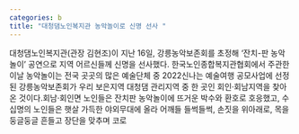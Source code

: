 ```yaml
---
categories: b
title: "대청댐노인복지관 농악놀이로 신명 선사 "
---
```

대청댐노인복지관(관장 김현조)이 지난 16일, 강릉농악보존회를 초정해 ‘잔치-판 농악놀이’ 공연으로 지역 어르신들께 신명을 선사했다. 한국노인종합복지관협회에서 주관한 이날 농악놀이는 전국 곳곳의 많은 예술단체 중 2022신나는 예술여행 공모사업에 선정된 강릉농악보존회가 우리 보은지역 대청댐 관리지역 중 한 곳인 회인·회남지역을 찾아온 것이다.회남·회인면 노인들은 잔치판 농악놀이에 뜨거운 박수와 환호로 호응했고, 수십명의 노인들은 햇살 가득한 야외무대에 올라 어깨들 들썩들썩, 손짓을 위아래로, 목을 둥글둥글 흔들고 장단을 맞추며 코로